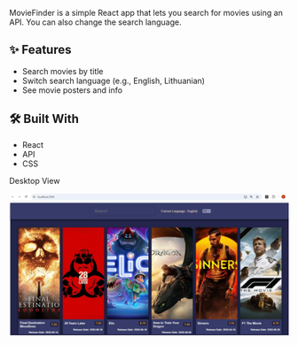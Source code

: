 
MovieFinder is a simple React app that lets you search for movies using an API. You can also change the search language.

## ✨ Features

- Search movies by title  
- Switch search language (e.g., English, Lithuanian)  
- See movie posters and info

## 🛠️ Built With

- React  
- API  
- CSS

Desktop View

![Desktop View](1.JPG)


